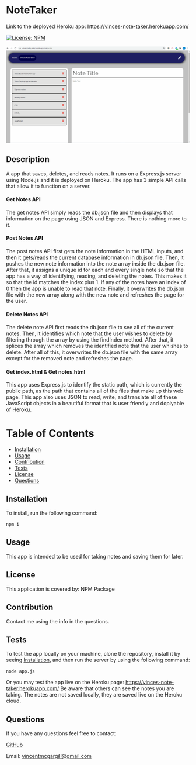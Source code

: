 # NoteTaker

Link to the deployed Heroku app: https://vinces-note-taker.herokuapp.com/

[![License: NPM](https://img.shields.io/badge/License-NPM%20Package-green.svg)](https://www.npmjs.com/)

![Vince's Note Taker](./11NoteTakergif.gif)
 
 ## Description 
A app that saves, deletes, and reads notes. It runs on a Express.js server using Node.js and it is deployed on Heroku.
The app has 3 simple API calls that allow it to function on a server.

#### Get Notes API
The get notes API simply reads the db.json file and then displays that information on the page using JSON and Express. There is nothing more to it.

#### Post Notes API
The post notes API first gets the note information in the HTML inputs, and then it gets/reads the current database information in db.json file. Then, it pushes the new note information into the note array inside the db.json file. After that, it assigns a unique id for each and every single note so that the app has a way of identifying, reading, and deleting the notes. This makes it so that the id matches the index plus 1. If any of the notes have an index of 0 then the app is unable to read that note. Finally, it overwrites the db.json file with the new array along with the new note and refreshes the page for the user.

#### Delete Notes API
The delete note API first reads the db.json file to see all of the current notes. Then, it identifies which note that the user wishes to delete by filtering through the array by using the findIndex method. After that, it splices the array which removes the identified note that the user whishes to delete. After all of this, it overwrites the db.json file with the same array except for the removed note and refreshes the page.

#### Get index.html & Get notes.html
This app uses Express.js to identify the static path, which is currently the public path, as the path that contains all of the files that make up this web page. This app also uses JSON to read, write, and translate all of these JavaScript objects in a beautiful format that is user friendly and doplyable of Heroku.
 
# Table of Contents 
- [Installation](#installation) 
- [Usage](#usage) 
- [Contribution](#contribution) 
- [Tests](#tests) 
- [License](#license) 
- [Questions](#questions) 

## Installation 
To install, run the following command:
```
npm i
```

## Usage
This app is intended to be used for taking notes and saving them for later.

## License 
This application is covered by: NPM Package
 
## Contribution 
Contact me using the info in the questions.
 
## Tests 
To test the app locally on your machine, clone the repository, install it by seeing [Installation](#installation), and then run the server by using the following command:

```
node app.js
```

Or you may test the app live on the Heroku page:
https://vinces-note-taker.herokuapp.com/
Be aware that others can see the notes you are taking. The notes are not saved locally, they are saved live on the Heroku cloud.
 
## Questions 
If you have any questions feel free to contact: 
 
[GitHub](https://github.com/vmcgargill) 
 
Email: [vincentmcgargill@gmail.com](mailto:vincentmcgargill@gmail.com)
